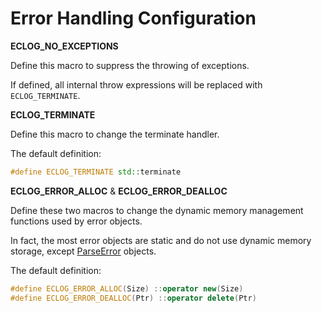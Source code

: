 # Error Handling Configuration

**ECLOG_NO_EXCEPTIONS**

Define this macro to suppress the throwing of exceptions.

If defined, all internal throw expressions will be replaced with `ECLOG_TERMINATE`. 



**ECLOG_TERMINATE**

Define this macro to change the terminate handler.

The default definition:

```c++
#define ECLOG_TERMINATE std::terminate
```



**ECLOG_ERROR_ALLOC** & **ECLOG_ERROR_DEALLOC**

Define these two macros to change the dynamic memory management functions used by error objects.

In fact, the most error objects are static and do not use dynamic memory storage, except [ParseError](ParseError) objects.

The default definition:

```c++
#define ECLOG_ERROR_ALLOC(Size) ::operator new(Size)
#define ECLOG_ERROR_DEALLOC(Ptr) ::operator delete(Ptr)
```



